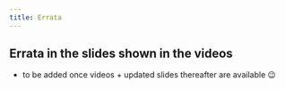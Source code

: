 ```yaml
---
title: Errata
---
```


## Errata in the slides shown in the videos

- to be added once videos + updated slides thereafter are available 😉
